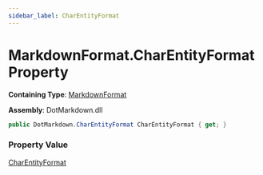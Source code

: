 ```yaml
---
sidebar_label: CharEntityFormat
---
```


# MarkdownFormat\.CharEntityFormat Property

**Containing Type**: [MarkdownFormat](../index.md)

**Assembly**: DotMarkdown\.dll

```csharp
public DotMarkdown.CharEntityFormat CharEntityFormat { get; }
```

### Property Value

[CharEntityFormat](../../CharEntityFormat/index.md)

